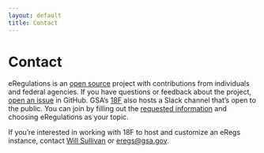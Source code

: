 ```yaml
---
layout: default
title: Contact
---
```


# Contact

eRegulations is an [open source](/technology/#open-source-and-contributing) project with contributions from individuals and federal agencies. If you have questions or feedback about the project, [open an issue](https://github.com/eregs/eregs.github.io/issues/new) in GitHub.
GSA’s [18F](https://18f.gsa.gov) also hosts a Slack channel that’s open to the public. You can join by filling out the [requested information](https://chat.18f.gov/) and choosing eRegulations as your topic.

If you’re interested in working with 18F to host and customize an eRegs instance, contact [Will Sullivan](mailto:will.sullivan@gsa.gov) or [eregs@gsa.gov](mailto:eregs@gsa.gov).
